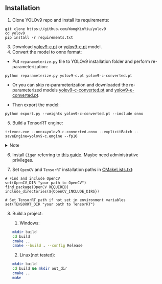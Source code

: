 ## Installation

1. Clone YOLOv9 repo and install its requirements:

``` shell
git clone https://github.com/WongKinYiu/yolov9
cd yolov9
pip install -r requirements.txt  
```

3. Download [yolov9-c.pt](https://github.com/WongKinYiu/yolov9/releases/download/v0.1/yolov9-c.pt) or [yolov9-e.pt](https://github.com/WongKinYiu/yolov9/releases/download/v0.1/yolov9-e.pt) model.
4. Convert the model to onnx format:

- Put `reparameterize.py` file to YOLOv9 installation folder and perform re-parameterization:
  
``` shell
python reparameterize.py yolov9-c.pt yolov9-c-converted.pt
```

- Or you can skip re-parameterization and downloaded the re-parameterized models [yolov9-c-converted.pt](https://github.com/WongKinYiu/yolov9/releases/download/v0.1/yolov9-c-converted.pt) and [yolov9-e-converted.pt](https://github.com/WongKinYiu/yolov9/releases/download/v0.1/yolov9-e-converted.pt).
  
- Then export the model:
  
``` shell
python export.py --weights yolov9-c-converted.pt --include onnx
```

5. Build a TensorRT engine: 

``` shell
trtexec.exe --onnx=yolov9-c-converted.onnx --explicitBatch --saveEngine=yolov9-c.engine --fp16
```
  
<details>    
<summary>Note</summary>    
'--fp16' is an optional argument for performing inference using fp16 precision.    
</details>

6. Install `Eigen` referring to [this guide](https://rubengerritsen.nl/docs/02_cmake/01_windows/). Maybe need administrative privileges.

7. Set `OpenCV` and `TensorRT` installation paths in [CMakeLists.txt](https://github.com/spacewalk01/yolov9-bytetrack-tensorrt/blob/main/CMakeLists.txt):

```
# Find and include OpenCV
set(OpenCV_DIR "your path to OpenCV")
find_package(OpenCV REQUIRED)
include_directories(${OpenCV_INCLUDE_DIRS})

# Set TensorRT path if not set in environment variables
set(TENSORRT_DIR "your path to TensorRT")
```

8. Build a project:
   
    1. Windows:
    ```bash
    mkdir build
    cd build
    cmake ..
    cmake --build . --config Release
    ```

    2. Linux(not tested):
    ```bash
    mkdir build
    cd build && mkdir out_dir
    cmake ..
    make

